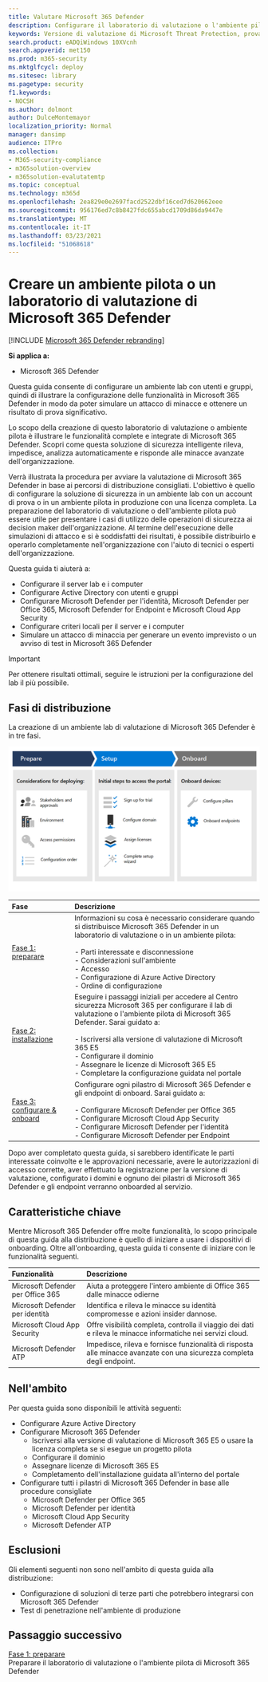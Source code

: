 ```yaml
---
title: Valutare Microsoft 365 Defender
description: Configurare il laboratorio di valutazione o l'ambiente pilota di Microsoft 365 Defender per provare e sperimentare la soluzione di sicurezza progettata per proteggere dispositivi, identità, dati e applicazioni nell'organizzazione.
keywords: Versione di valutazione di Microsoft Threat Protection, provare Microsoft Threat Protection, valutare Microsoft Threat Protection, Microsoft Threat Protection evaluation lab, microsoft threat protection pilot, cyber security, advanced persistent threat, enterprise security, devices, device, identity, users, data, applications, incidents, automated investigation and remediation, advanced hunting
search.product: eADQiWindows 10XVcnh
search.appverid: met150
ms.prod: m365-security
ms.mktglfcycl: deploy
ms.sitesec: library
ms.pagetype: security
f1.keywords:
- NOCSH
ms.author: dolmont
author: DulceMontemayor
localization_priority: Normal
manager: dansimp
audience: ITPro
ms.collection:
- M365-security-compliance
- m365solution-overview
- m365solution-evalutatemtp
ms.topic: conceptual
ms.technology: m365d
ms.openlocfilehash: 2ea829e0e2697facd2522dbf16ced7d620662eee
ms.sourcegitcommit: 956176ed7c8b8427fdc655abcd1709d86da9447e
ms.translationtype: MT
ms.contentlocale: it-IT
ms.lasthandoff: 03/23/2021
ms.locfileid: "51068618"
---
```

# <a name="create-a-microsoft-365-defender-trial-lab-or-pilot-environment"></a>Creare un ambiente pilota o un laboratorio di valutazione di Microsoft 365 Defender 

[!INCLUDE [Microsoft 365 Defender rebranding](../includes/microsoft-defender.md)]


**Si applica a:**
- Microsoft 365 Defender


Questa guida consente di configurare un ambiente lab con utenti e gruppi, quindi di illustrare la configurazione delle funzionalità in Microsoft 365 Defender in modo da poter simulare un attacco di minacce e ottenere un risultato di prova significativo. 

Lo scopo della creazione di questo laboratorio di valutazione o ambiente pilota è illustrare le funzionalità complete e integrate di Microsoft 365 Defender. Scopri come questa soluzione di sicurezza intelligente rileva, impedisce, analizza automaticamente e risponde alle minacce avanzate dell'organizzazione. 


Verrà illustrata la procedura per avviare la valutazione di Microsoft 365 Defender in base ai percorsi di distribuzione consigliati. L'obiettivo è quello di configurare la soluzione di sicurezza in un ambiente lab con un account di prova o in un ambiente pilota in produzione con una licenza completa. La preparazione del laboratorio di valutazione o dell'ambiente pilota può essere utile per presentare i casi di utilizzo delle operazioni di sicurezza ai decision maker dell'organizzazione. Al termine dell'esecuzione delle simulazioni di attacco e si è soddisfatti dei risultati, è possibile distribuirlo e operarlo completamente nell'organizzazione con l'aiuto di tecnici o esperti dell'organizzazione. 

Questa guida ti aiuterà a:
- Configurare il server lab e i computer
- Configurare Active Directory con utenti e gruppi
- Configurare Microsoft Defender per l'identità, Microsoft Defender per Office 365, Microsoft Defender for Endpoint e Microsoft Cloud App Security
- Configurare criteri locali per il server e i computer
- Simulare un attacco di minaccia per generare un evento imprevisto o un avviso di test in Microsoft 365 Defender

>[!IMPORTANT]
>Per ottenere risultati ottimali, seguire le istruzioni per la configurazione del lab il più possibile.


## <a name="deployment-phases"></a>Fasi di distribuzione

La creazione di un ambiente lab di valutazione di Microsoft 365 Defender è in tre fasi.

![Fasi di distribuzione: preparazione, installazione, onboard](../../media/evaluation-guide-phases.png)

|Fase | Descrizione | 
|:-------|:-----|
|[Fase 1: preparare](prepare-m365d-eval.md)| Informazioni su cosa è necessario considerare quando si distribuisce Microsoft 365 Defender in un laboratorio di valutazione o in un ambiente pilota: <br><br>- Parti interessate e disconnessione <br> - Considerazioni sull'ambiente <br>- Accesso <br>- Configurazione di Azure Active Directory <br> - Ordine di configurazione
|[Fase 2: installazione](setup-m365deval.md)|  Eseguire i passaggi iniziali per accedere al Centro sicurezza Microsoft 365 per configurare il lab di valutazione o l'ambiente pilota di Microsoft 365 Defender. Sarai guidato a:<br><br>- Iscriversi alla versione di valutazione di Microsoft 365 E5 <br>  - Configurare il dominio<br>- Assegnare le licenze di Microsoft 365 E5<br>- Completare la configurazione guidata nel portale|
|[Fase 3: configurare & onboard](config-m365d-eval.md) | Configurare ogni pilastro di Microsoft 365 Defender e gli endpoint di onboard. Sarai guidato a:<br><br>- Configurare Microsoft Defender per Office 365<br>- Configurare Microsoft Cloud App Security<br>- Configurare Microsoft Defender per l'identità<br>- Configurare Microsoft Defender per Endpoint


Dopo aver completato questa guida, si sarebbero identificate le parti interessate coinvolte e le approvazioni necessarie, avere le autorizzazioni di accesso corrette, aver effettuato la registrazione per la versione di valutazione, configurato i domini e ognuno dei pilastri di Microsoft 365 Defender e gli endpoint verranno onboarded al servizio.

## <a name="key-capabilities"></a>Caratteristiche chiave

Mentre Microsoft 365 Defender offre molte funzionalità, lo scopo principale di questa guida alla distribuzione è quello di iniziare a usare i dispositivi di onboarding. Oltre all'onboarding, questa guida ti consente di iniziare con le funzionalità seguenti.


Funzionalità | Descrizione 
:---|:---
Microsoft Defender per Office 365 | Aiuta a proteggere l'intero ambiente di Office 365 dalle minacce odierne
Microsoft Defender per identità | Identifica e rileva le minacce su identità compromesse e azioni insider dannose.
Microsoft Cloud App Security | Offre visibilità completa, controlla il viaggio dei dati e rileva le minacce informatiche nei servizi cloud.
Microsoft Defender ATP | Impedisce, rileva e fornisce funzionalità di risposta alle minacce avanzate con una sicurezza completa degli endpoint.


## <a name="in-scope"></a>Nell'ambito

Per questa guida sono disponibili le attività seguenti:
-   Configurare Azure Active Directory
-   Configurare Microsoft 365 Defender
    -   Iscriversi alla versione di valutazione di Microsoft 365 E5 o usare la licenza completa se si esegue un progetto pilota
    -   Configurare il dominio
    -   Assegnare licenze di Microsoft 365 E5
    -   Completamento dell'installazione guidata all'interno del portale
-   Configurare tutti i pilastri di Microsoft 365 Defender in base alle procedure consigliate
    -   Microsoft Defender per Office 365
    -   Microsoft Defender per identità
    -   Microsoft Cloud App Security
    -   Microsoft Defender ATP

## <a name="out-of-scope"></a>Esclusioni

Gli elementi seguenti non sono nell'ambito di questa guida alla distribuzione:

-   Configurazione di soluzioni di terze parti che potrebbero integrarsi con Microsoft 365 Defender
-   Test di penetrazione nell'ambiente di produzione

## <a name="next-step"></a>Passaggio successivo
[Fase 1: preparare](prepare-m365d-eval.md) 
<br> Preparare il laboratorio di valutazione o l'ambiente pilota di Microsoft 365 Defender
